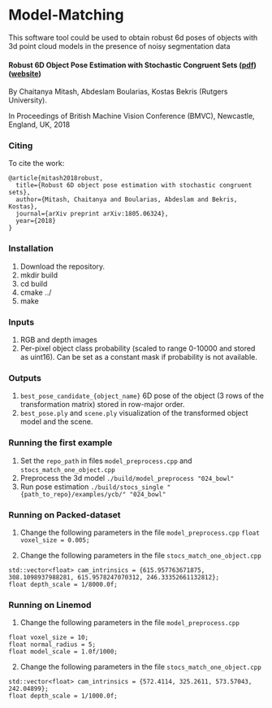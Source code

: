 # Model-Matching
This software tool could be used to obtain robust 6d poses of objects with 3d point cloud models in the presence of noisy segmentation data

#### Robust 6D Object Pose Estimation with Stochastic Congruent Sets ([pdf](http://bmvc2018.org/contents/papers/1046.pdf))([website](http://paul.rutgers.edu/~cm1074/))
By Chaitanya Mitash, Abdeslam Boularias, Kostas Bekris (Rutgers University).

In Proceedings of British Machine Vision Conference (BMVC), Newcastle, England, UK, 2018

### Citing
To cite the work:

```
@article{mitash2018robust,
  title={Robust 6D object pose estimation with stochastic congruent sets},
  author={Mitash, Chaitanya and Boularias, Abdeslam and Bekris, Kostas},
  journal={arXiv preprint arXiv:1805.06324},
  year={2018}
}
```

### Installation
1. Download the repository.
2. mkdir build
3. cd build
4. cmake ../
5. make

### Inputs
1. RGB and depth images
2. Per-pixel object class probability (scaled to range 0-10000 and stored as uint16). Can be set as a constant mask if probability is not available.

### Outputs
1. ```best_pose_candidate_{object_name}``` 6D pose of the object (3 rows of the transformation matrix) stored in row-major order.
2. ```best_pose.ply``` and ```scene.ply``` visualization of the transformed object model and the scene.

### Running the first example
1. Set the ```repo_path``` in files ```model_preprocess.cpp``` and ```stocs_match_one_object.cpp```
2. Preprocess the 3d model
```./build/model_preprocess "024_bowl"```
3. Run pose estimation
```./build/stocs_single "{path_to_repo}/examples/ycb/" "024_bowl"```

### Running on Packed-dataset 
1. Change the following parameters in the file ```model_preprocess.cpp```
```float voxel_size = 0.005;```

2. Change the following parameters in the file ```stocs_match_one_object.cpp```
```
std::vector<float> cam_intrinsics = {615.957763671875, 308.1098937988281, 615.9578247070312, 246.33352661132812};
float depth_scale = 1/8000.0f;
```

### Running on Linemod
1. Change the following parameters in the file ```model_preprocess.cpp```
```
float voxel_size = 10;
float normal_radius = 5;
float model_scale = 1.0f/1000;
```

2. Change the following parameters in the file ```stocs_match_one_object.cpp```
```
std::vector<float> cam_intrinsics = {572.4114, 325.2611, 573.57043, 242.04899};
float depth_scale = 1/1000.0f;
```
